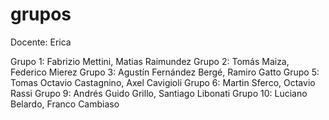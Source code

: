 # grupos

Docente: Erica

Grupo 1: Fabrizio Mettini, Matias Raimundez
Grupo 2: Tomás Maiza, Federico Mierez
Grupo 3: Agustín Fernández Bergé, Ramiro Gatto
Grupo 5: Tomas Octavio Castagnino, Axel Cavigioli
Grupo 6: Martin Sferco, Octavio Rassi
Grupo 9: Andrés Guido Grillo, Santiago Libonati
Grupo 10: Luciano Belardo, Franco Cambiaso
